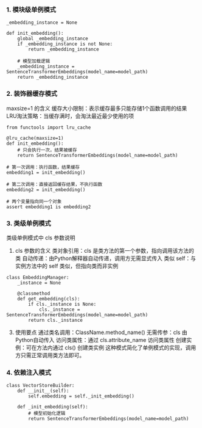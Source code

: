 ### 1. 模块级单例模式
```commandline
_embedding_instance = None

def init_embedding():
    global _embedding_instance
    if _embedding_instance is not None:
        return _embedding_instance
    
    # 模型加载逻辑
    _embedding_instance = SentenceTransformerEmbeddings(model_name=model_path)
    return _embedding_instance
```
### 2. 装饰器缓存模式
maxsize=1 的含义
缓存大小限制：表示缓存最多只能存储1个函数调用的结果
LRU淘汰策略：当缓存满时，会淘汰最近最少使用的项

```
from functools import lru_cache

@lru_cache(maxsize=1)
def init_embedding():
    # 只会执行一次，结果被缓存
    return SentenceTransformerEmbeddings(model_name=model_path)

# 第一次调用：执行函数，结果缓存
embedding1 = init_embedding()

# 第二次调用：直接返回缓存结果，不执行函数
embedding2 = init_embedding()

# 两个变量指向同一个对象
assert embedding1 is embedding2

```
### 3. 类级单例模式   
类级单例模式中 cls 参数说明
1. cls 参数的含义
类对象引用：cls 是类方法的第一个参数，指向调用该方法的类
自动传递：由Python解释器自动传递，调用方无需显式传入
类似 self：与实例方法中的 self 类似，但指向类而非实例
```commandline
class EmbeddingManager:
    _instance = None
    
    @classmethod
    def get_embedding(cls):
        if cls._instance is None:
            cls._instance = SentenceTransformerEmbeddings(model_name=model_path)
        return cls._instance

```
3. 使用要点
通过类名调用：ClassName.method_name()
无需传参：cls 由Python自动传入
访问类属性：通过 cls.attribute_name 访问类属性
创建实例：可在方法内通过 cls() 创建类实例
这种模式简化了单例模式的实现，调用方只需正常调用类方法即可。
### 4. 依赖注入模式
```commandline
class VectorStoreBuilder:
    def __init__(self):
        self.embedding = self._init_embedding()
    
    def _init_embedding(self):
        # 模型初始化逻辑
        return SentenceTransformerEmbeddings(model_name=model_path)

```
